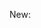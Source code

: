 <Token xmlns:xlink="http://www.w3.org/1999/xlink"><legacyBold xmlns="http://ddue.schemas.microsoft.com/authoring/2003/5">New:</legacyBold></Token>